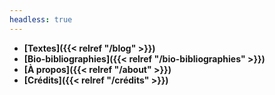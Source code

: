```yaml
---
headless: true
---
```


- **[Textes]({{< relref "/blog" >}})**
- **[Bio-bibliographies]({{< relref "/bio-bibliographies" >}})**
- **[À propos]({{< relref "/about" >}})**
- **[Crédits]({{< relref "/crédits" >}})**



